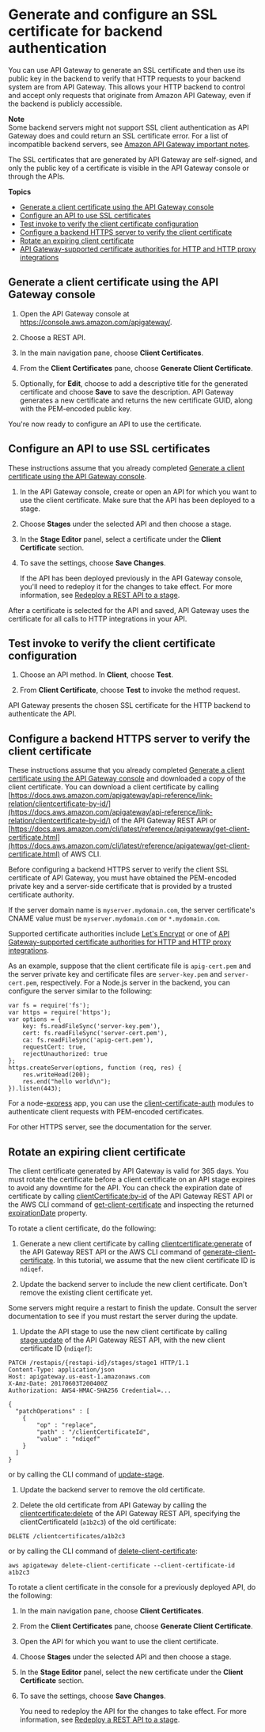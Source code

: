 # Generate and configure an SSL certificate for backend authentication<a name="getting-started-client-side-ssl-authentication"></a>

 You can use API Gateway to generate an SSL certificate and then use its public key in the backend to verify that HTTP requests to your backend system are from API Gateway\. This allows your HTTP backend to control and accept only requests that originate from Amazon API Gateway, even if the backend is publicly accessible\. 

**Note**  
 Some backend servers might not support SSL client authentication as API Gateway does and could return an SSL certificate error\. For a list of incompatible backend servers, see [Amazon API Gateway important notes](api-gateway-known-issues.md)\. 

 The SSL certificates that are generated by API Gateway are self\-signed, and only the public key of a certificate is visible in the API Gateway console or through the APIs\. 

**Topics**
+ [Generate a client certificate using the API Gateway console](#generate-client-certificate)
+ [Configure an API to use SSL certificates](#configure-api)
+ [Test invoke to verify the client certificate configuration](#test-invoke)
+ [Configure a backend HTTPS server to verify the client certificate](#certificate-validation)
+ [Rotate an expiring client certificate](#certificate-rotation)
+ [API Gateway\-supported certificate authorities for HTTP and HTTP proxy integrations](api-gateway-supported-certificate-authorities-for-http-endpoints.md)

## Generate a client certificate using the API Gateway console<a name="generate-client-certificate"></a>

1. Open the API Gateway console at [https://console\.aws\.amazon\.com/apigateway/](https://console.aws.amazon.com/apigateway/)\. 

1. Choose a REST API\.

1. In the main navigation pane, choose **Client Certificates**\.

1. From the **Client Certificates** pane, choose **Generate Client Certificate**\.

1.  Optionally, for **Edit**, choose to add a descriptive title for the generated certificate and choose **Save** to save the description\. API Gateway generates a new certificate and returns the new certificate GUID, along with the PEM\-encoded public key\. 

You're now ready to configure an API to use the certificate\.

## Configure an API to use SSL certificates<a name="configure-api"></a>

These instructions assume that you already completed [Generate a client certificate using the API Gateway console](#generate-client-certificate)\.

1.  In the API Gateway console, create or open an API for which you want to use the client certificate\. Make sure that the API has been deployed to a stage\. 

1. Choose **Stages** under the selected API and then choose a stage\.

1. In the **Stage Editor** panel, select a certificate under the **Client Certificate** section\.

1. To save the settings, choose **Save Changes**\.

   If the API has been deployed previously in the API Gateway console, you'll need to redeploy it for the changes to take effect\. For more information, see [Redeploy a REST API to a stage](how-to-deploy-api-with-console.md#apigateway-how-to-redeploy-api-console)\.

After a certificate is selected for the API and saved, API Gateway uses the certificate for all calls to HTTP integrations in your API\. 

## Test invoke to verify the client certificate configuration<a name="test-invoke"></a>

1. Choose an API method\. In **Client**, choose **Test**\.

1. From **Client Certificate**, choose **Test** to invoke the method request\. 

 API Gateway presents the chosen SSL certificate for the HTTP backend to authenticate the API\. 

## Configure a backend HTTPS server to verify the client certificate<a name="certificate-validation"></a>

These instructions assume that you already completed [Generate a client certificate using the API Gateway console](#generate-client-certificate) and downloaded a copy of the client certificate\. You can download a client certificate by calling [https://docs.aws.amazon.com/apigateway/api-reference/link-relation/clientcertificate-by-id/](https://docs.aws.amazon.com/apigateway/api-reference/link-relation/clientcertificate-by-id/) of the API Gateway REST API or [https://docs.aws.amazon.com/cli/latest/reference/apigateway/get-client-certificate.html](https://docs.aws.amazon.com/cli/latest/reference/apigateway/get-client-certificate.html) of AWS CLI\. 

 Before configuring a backend HTTPS server to verify the client SSL certificate of API Gateway, you must have obtained the PEM\-encoded private key and a server\-side certificate that is provided by a trusted certificate authority\. 

If the server domain name is `myserver.mydomain.com`, the server certificate's CNAME value must be `myserver.mydomain.com` or `*.mydomain.com`\. 

Supported certificate authorities include [Let's Encrypt](https://letsencrypt.org/) or one of [API Gateway\-supported certificate authorities for HTTP and HTTP proxy integrations](api-gateway-supported-certificate-authorities-for-http-endpoints.md)\. 

As an example, suppose that the client certificate file is `apig-cert.pem` and the server private key and certificate files are `server-key.pem` and `server-cert.pem`, respectively\. For a Node\.js server in the backend, you can configure the server similar to the following:

```
var fs = require('fs'); 
var https = require('https');
var options = { 
    key: fs.readFileSync('server-key.pem'), 
    cert: fs.readFileSync('server-cert.pem'), 
    ca: fs.readFileSync('apig-cert.pem'), 
    requestCert: true, 
    rejectUnauthorized: true
};
https.createServer(options, function (req, res) { 
    res.writeHead(200); 
    res.end("hello world\n"); 
}).listen(443);
```



For a node\-[express](http://expressjs.com/) app, you can use the [client\-certificate\-auth](https://www.npmjs.com/package/client-certificate-auth) modules to authenticate client requests with PEM\-encoded certificates\. 

For other HTTPS server, see the documentation for the server\.

## Rotate an expiring client certificate<a name="certificate-rotation"></a>

The client certificate generated by API Gateway is valid for 365 days\. You must rotate the certificate before a client certificate on an API stage expires to avoid any downtime for the API\. You can check the expiration date of certificate by calling [clientCertificate:by\-id](https://docs.aws.amazon.com/apigateway/api-reference/link-relation/clientcertificate-by-id) of the API Gateway REST API or the AWS CLI command of [get\-client\-certificate](https://docs.aws.amazon.com/cli/latest/reference/apigateway/get-client-certificate.html) and inspecting the returned [expirationDate](https://docs.aws.amazon.com/apigateway/api-reference/resource/client-certificate/#expirationDate) property\.

To rotate a client certificate, do the following:

1. Generate a new client certificate by calling [clientcertificate:generate](https://docs.aws.amazon.com/apigateway/api-reference/link-relation/clientcertificate-generate/) of the API Gateway REST API or the AWS CLI command of [generate\-client\-certificate](https://docs.aws.amazon.com/cli/latest/reference/apigateway/generate-client-certificate.html)\. In this tutorial, we assume that the new client certificate ID is `ndiqef`\.

1.  Update the backend server to include the new client certificate\. Don't remove the existing client certificate yet\.

   Some servers might require a restart to finish the update\. Consult the server documentation to see if you must restart the server during the update\.

1.  Update the API stage to use the new client certificate by calling [stage:update](https://docs.aws.amazon.com/apigateway/api-reference/link-relation/stage-update/) of the API Gateway REST API, with the new client certificate ID \(`ndiqef`\):

   ```
   PATCH /restapis/{restapi-id}/stages/stage1 HTTP/1.1
   Content-Type: application/json
   Host: apigateway.us-east-1.amazonaws.com
   X-Amz-Date: 20170603T200400Z
   Authorization: AWS4-HMAC-SHA256 Credential=...
   
   {
     "patchOperations" : [
       {
           "op" : "replace",
           "path" : "/clientCertificateId",
           "value" : "ndiqef"
       }
     ]
   }
   ```

   or by calling the CLI command of [update\-stage](https://docs.aws.amazon.com/cli/latest/reference/apigateway/update-stage.html)\.

1.  Update the backend server to remove the old certificate\.

1.  Delete the old certificate from API Gateway by calling the [clientcertificate:delete](https://docs.aws.amazon.com/apigateway/api-reference/link-relation/clientcertificate-delete/) of the API Gateway REST API, specifying the clientCertificateId \(`a1b2c3`\) of the old certificate:

   ```
   DELETE /clientcertificates/a1b2c3 
   ```

   or by calling the CLI command of [delete\-client\-certificate](https://docs.aws.amazon.com/cli/latest/reference/apigateway/delete-client-certificate.html):

   ```
   aws apigateway delete-client-certificate --client-certificate-id a1b2c3
   ```

To rotate a client certificate in the console for a previously deployed API, do the following:

1. In the main navigation pane, choose **Client Certificates**\.

1. From the **Client Certificates** pane, choose **Generate Client Certificate**\.

1.  Open the API for which you want to use the client certificate\. 

1. Choose **Stages** under the selected API and then choose a stage\.

1. In the **Stage Editor** panel, select the new certificate under the **Client Certificate** section\.

1. To save the settings, choose **Save Changes**\.

   You need to redeploy the API for the changes to take effect\. For more information, see [Redeploy a REST API to a stage](how-to-deploy-api-with-console.md#apigateway-how-to-redeploy-api-console)\.